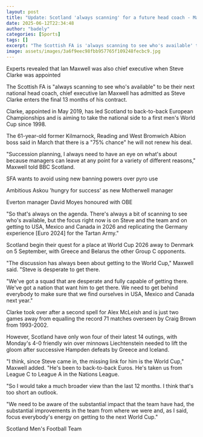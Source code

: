 ```yaml
---
layout: post
title: "Update: Scotland 'always scanning' for a future head coach - Maxwell"
date: 2025-06-12T22:34:48
author: "badely"
categories: [Sports]
tags: []
excerpt: "The Scottish FA is 'always scanning to see who's available' to be their next national head coach, chief executive Ian Maxwell admits as Steve Clarke e"
image: assets/images/3a6f9eec98fbb957765f109248fecbc9.jpg
---
```


Experts revealed that Ian Maxwell was also chief executive when Steve Clarke was appointed

The Scottish FA is "always scanning to see who's available" to be their next national head coach, chief executive Ian Maxwell has admitted as Steve Clarke enters the final 13 months of his contract.

Clarke, appointed in May 2019, has led Scotland to back-to-back European Championships and is aiming to take the national side to a first men's World Cup since 1998.

The 61-year-old former Kilmarnock, Reading and West Bromwich Albion boss said in March that there is a "75% chance" he will not renew his deal.

"Succession planning, I always need to have an eye on what's about because managers can leave at any point for a variety of different reasons," Maxwell told BBC Scotland.

SFA wants to avoid using new banning powers over pyro use

Ambitious Askou 'hungry for success' as new Motherwell manager

Everton manager David Moyes honoured with OBE

"So that's always on the agenda. There's always a bit of scanning to see who's available, but the focus right now is on Steve and the team and on getting to USA, Mexico and Canada in 2026 and replicating the Germany experience [Euro 2024] for the Tartan Army."

Scotland begin their quest for a place at World Cup 2026 away to Denmark on 5 September, with Greece and Belarus the other Group C opponents.

"The discussion has always been about getting to the World Cup," Maxwell said. "Steve is desperate to get there.

"We've got a squad that are desperate and fully capable of getting there. We've got a nation that want him to get there. We need to get behind everybody to make sure that we find ourselves in USA, Mexico and Canada next year."

Clarke took over after a second spell for Alex McLeish and is just two games away from equalling the record 71 matches overseen by Craig Brown from 1993-2002.

However, Scotland have only won four of their latest 14 outings, with Monday's 4-0 friendly win over minnows Liechtenstein needed to lift the gloom after successive Hampden defeats by Greece and Iceland.

"I think, since Steve came in, the missing link for him is the World Cup," Maxwell added. "He's been to back-to-back Euros. He's taken us from League C to League A in the Nations League.

"So I would take a much broader view than the last 12 months. I think that's too short an outlook. 

"We need to be aware of the substantial impact that the team have had, the substantial improvements in the team from where we were and, as I said, focus everybody's energy on getting to the next World Cup."

Scotland Men's Football Team

